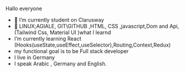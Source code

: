 Hallo everyone

- 🔭 I’m currently student on Clarusway
- 🌱 LINUX;AGIALE, GIT\GITHUB ,HTML, CSS ,javascript,Dom and Api,(Tailwind Css, Material UI  )what I learnd
- I’m currently learning React (Hooks(useState,useEffect,useSelector),Routing,Context,Redux)
- my functional goal is to be Full stack developer
- I live in Germany
- I speak Arabic , Germany and English.
  
